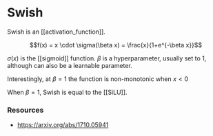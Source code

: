 # Swish 

Swish is an [[activation_function]].

$$f(x) = x \cdot \sigma(\beta x) = \frac{x}{1+e^{-\beta x}}$$

$\sigma(x)$ is the [[sigmoid]] function. $\beta$ is a hyperparameter, usually set to 1, although can also be a learnable parameter.

Interestingly, at $\beta=1$ the function is non-monotonic when $x<0$

When $\beta=1$, Swish is equal to the [[SiLU]]. 

### Resources

- https://arxiv.org/abs/1710.05941